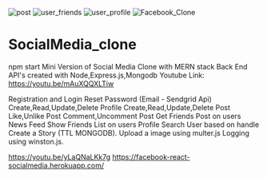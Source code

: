 ![post](https://user-images.githubusercontent.com/50530648/152576496-1ed36113-d07f-479b-a71d-7f23d1810513.png)
![user_friends](https://user-images.githubusercontent.com/50530648/152576448-2ff3d4b0-ebcf-47f8-98bc-550514ed663a.png)
![user_profile](https://user-images.githubusercontent.com/50530648/152576411-98cbd301-f90d-4016-87c9-71fe84cacf7a.png)
![Facebook_Clone](https://user-images.githubusercontent.com/50530648/152576334-40a590d1-5682-47fb-8fe7-3265f0ed14b9.png)
# SocialMedia_clone
npm start
Mini Version of Social Media Clone with MERN stack
Back End API's created with  Node,Express.js,Mongodb
Youtube Link: https://youtu.be/mAuXQQXLTiw

Registration and Login
Reset Password (Email - Sendgrid Api)
Create,Read,Update,Delete Profile
Create,Read,Update,Delete Post
Like,Unlike  Post
Comment,Uncomment Post
Get Friends Post on users News Feed
Show Friends List on users Profile
Search User based on handle
Create a Story (TTL MONGODB).
Upload a image using multer.js
Logging using winston.js.

https://youtu.be/yLaQNaLKk7g
https://facebook-react-socialmedia.herokuapp.com/


